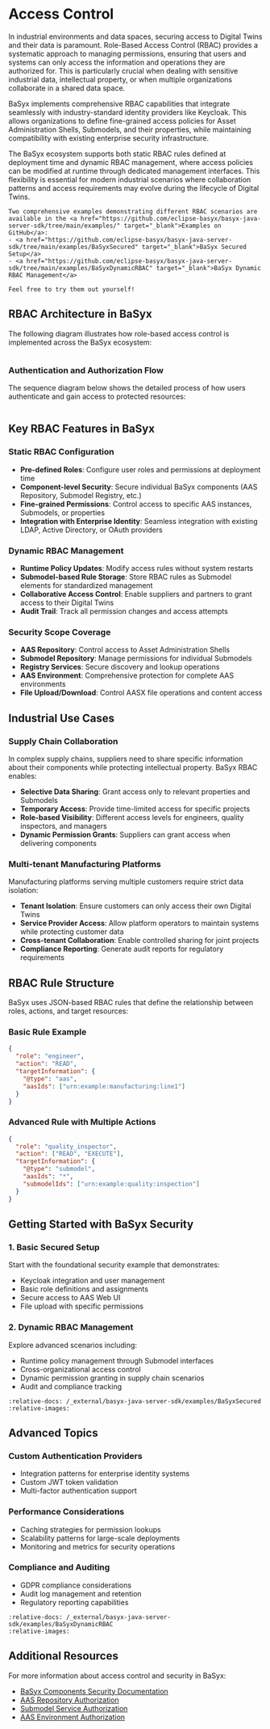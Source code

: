 # Access Control

In industrial environments and data spaces, securing access to Digital Twins and their data is paramount. Role-Based Access Control (RBAC) provides a systematic approach to managing permissions, ensuring that users and systems can only access the information and operations they are authorized for. This is particularly crucial when dealing with sensitive industrial data, intellectual property, or when multiple organizations collaborate in a shared data space.

BaSyx implements comprehensive RBAC capabilities that integrate seamlessly with industry-standard identity providers like Keycloak. This allows organizations to define fine-grained access policies for Asset Administration Shells, Submodels, and their properties, while maintaining compatibility with existing enterprise security infrastructure.

The BaSyx ecosystem supports both static RBAC rules defined at deployment time and dynamic RBAC management, where access policies can be modified at runtime through dedicated management interfaces. This flexibility is essential for modern industrial scenarios where collaboration patterns and access requirements may evolve during the lifecycle of Digital Twins.

```{note}
Two comprehensive examples demonstrating different RBAC scenarios are available in the <a href="https://github.com/eclipse-basyx/basyx-java-server-sdk/tree/main/examples/" target="_blank">Examples on GitHub</a>:
- <a href="https://github.com/eclipse-basyx/basyx-java-server-sdk/tree/main/examples/BaSyxSecured" target="_blank">BaSyx Secured Setup</a>
- <a href="https://github.com/eclipse-basyx/basyx-java-server-sdk/tree/main/examples/BaSyxDynamicRBAC" target="_blank">BaSyx Dynamic RBAC Management</a>

Feel free to try them out yourself!
```

## RBAC Architecture in BaSyx

The following diagram illustrates how role-based access control is implemented across the BaSyx ecosystem:

```{uml} charts/rbac_architecture.puml
```

### Authentication and Authorization Flow

The sequence diagram below shows the detailed process of how users authenticate and gain access to protected resources:

```{uml} charts/rbac_sequence.puml
```

## Key RBAC Features in BaSyx

### Static RBAC Configuration

- **Pre-defined Roles**: Configure user roles and permissions at deployment time
- **Component-level Security**: Secure individual BaSyx components (AAS Repository, Submodel Registry, etc.)
- **Fine-grained Permissions**: Control access to specific AAS instances, Submodels, or properties
- **Integration with Enterprise Identity**: Seamless integration with existing LDAP, Active Directory, or OAuth providers

### Dynamic RBAC Management

- **Runtime Policy Updates**: Modify access rules without system restarts
- **Submodel-based Rule Storage**: Store RBAC rules as Submodel elements for standardized management
- **Collaborative Access Control**: Enable suppliers and partners to grant access to their Digital Twins
- **Audit Trail**: Track all permission changes and access attempts

### Security Scope Coverage

- **AAS Repository**: Control access to Asset Administration Shells
- **Submodel Repository**: Manage permissions for individual Submodels
- **Registry Services**: Secure discovery and lookup operations
- **AAS Environment**: Comprehensive protection for complete AAS environments
- **File Upload/Download**: Control AASX file operations and content access

## Industrial Use Cases

### Supply Chain Collaboration

In complex supply chains, suppliers need to share specific information about their components while protecting intellectual property. BaSyx RBAC enables:

- **Selective Data Sharing**: Grant access only to relevant properties and Submodels
- **Temporary Access**: Provide time-limited access for specific projects
- **Role-based Visibility**: Different access levels for engineers, quality inspectors, and managers
- **Dynamic Permission Grants**: Suppliers can grant access when delivering components

### Multi-tenant Manufacturing Platforms

Manufacturing platforms serving multiple customers require strict data isolation:

- **Tenant Isolation**: Ensure customers can only access their own Digital Twins
- **Service Provider Access**: Allow platform operators to maintain systems while protecting customer data
- **Cross-tenant Collaboration**: Enable controlled sharing for joint projects
- **Compliance Reporting**: Generate audit reports for regulatory requirements

## RBAC Rule Structure

BaSyx uses JSON-based RBAC rules that define the relationship between roles, actions, and target resources:

### Basic Rule Example

```json
{
  "role": "engineer",
  "action": "READ",
  "targetInformation": {
    "@type": "aas",
    "aasIds": ["urn:example:manufacturing:line1"]
  }
}
```

### Advanced Rule with Multiple Actions

```json
{
  "role": "quality_inspector",
  "action": ["READ", "EXECUTE"],
  "targetInformation": {
    "@type": "submodel",
    "aasIds": "*",
    "submodelIds": ["urn:example:quality:inspection"]
  }
}
```

## Getting Started with BaSyx Security

### 1. Basic Secured Setup

Start with the foundational security example that demonstrates:

- Keycloak integration and user management
- Basic role definitions and assignments
- Secure access to AAS Web UI
- File upload with specific permissions

### 2. Dynamic RBAC Management

Explore advanced scenarios including:

- Runtime policy management through Submodel interfaces
- Cross-organizational access control
- Dynamic permission granting in supply chain scenarios
- Audit and compliance tracking

```{include} /_external/basyx-java-server-sdk/examples/BaSyxSecured/README.md
:relative-docs: /_external/basyx-java-server-sdk/examples/BaSyxSecured
:relative-images:
```

## Advanced Topics

### Custom Authentication Providers

- Integration patterns for enterprise identity systems
- Custom JWT token validation
- Multi-factor authentication support

### Performance Considerations

- Caching strategies for permission lookups
- Scalability patterns for large-scale deployments
- Monitoring and metrics for security operations

### Compliance and Auditing

- GDPR compliance considerations
- Audit log management and retention
- Regulatory reporting capabilities

```{include} /_external/basyx-java-server-sdk/examples/BaSyxDynamicRBAC/README.md
:relative-docs: /_external/basyx-java-server-sdk/examples/BaSyxDynamicRBAC
:relative-images:
```

## Additional Resources

For more information about access control and security in BaSyx:

- [BaSyx Components Security Documentation](../../user_documentation/basyx_components/index.md)
- [AAS Repository Authorization](../../user_documentation/basyx_components/v2/aas_repository/features/authorization.md)
- [Submodel Service Authorization](../../user_documentation/basyx_components/v2/submodel_service/features/authorization.md)
- [AAS Environment Authorization](../../user_documentation/basyx_components/v2/aas_environment/features/authorization.md)

